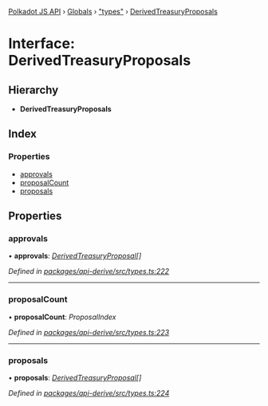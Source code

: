 [Polkadot JS API](../README.md) › [Globals](../globals.md) › ["types"](../modules/_types_.md) › [DerivedTreasuryProposals](_types_.derivedtreasuryproposals.md)

# Interface: DerivedTreasuryProposals

## Hierarchy

* **DerivedTreasuryProposals**

## Index

### Properties

* [approvals](_types_.derivedtreasuryproposals.md#approvals)
* [proposalCount](_types_.derivedtreasuryproposals.md#proposalcount)
* [proposals](_types_.derivedtreasuryproposals.md#proposals)

## Properties

###  approvals

• **approvals**: *[DerivedTreasuryProposal](_types_.derivedtreasuryproposal.md)[]*

*Defined in [packages/api-derive/src/types.ts:222](https://github.com/polkadot-js/api/blob/c1c537a3b5/packages/api-derive/src/types.ts#L222)*

___

###  proposalCount

• **proposalCount**: *ProposalIndex*

*Defined in [packages/api-derive/src/types.ts:223](https://github.com/polkadot-js/api/blob/c1c537a3b5/packages/api-derive/src/types.ts#L223)*

___

###  proposals

• **proposals**: *[DerivedTreasuryProposal](_types_.derivedtreasuryproposal.md)[]*

*Defined in [packages/api-derive/src/types.ts:224](https://github.com/polkadot-js/api/blob/c1c537a3b5/packages/api-derive/src/types.ts#L224)*
